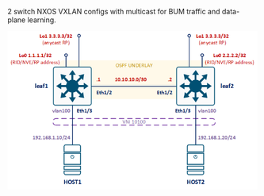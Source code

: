 2 switch NXOS VXLAN configs with multicast for BUM traffic and data-plane learning.



![](nxos-dp-2switch.png)
